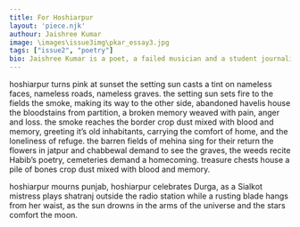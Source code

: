 ```yaml
---
title: For Hoshiarpur
layout: 'piece.njk'
authour: Jaishree Kumar
image: \images\issue3img\pkar_essay3.jpg
tags: ["issue2", "poetry"]
bio: Jaishree Kumar is a poet, a failed musician and a student journalist. She’s usually found at protests, curled up in between the barricades.
---
```


hoshiarpur
turns pink at sunset
the setting sun casts a tint
on nameless faces,
nameless roads,
nameless graves.
the setting sun sets fire
to the fields
the smoke, making its way to the other side,
abandoned havelis
house the bloodstains from partition,
a broken memory
weaved with pain, anger and loss.
the smoke reaches the border
crop dust mixed with blood and memory,
greeting it’s old inhabitants,
carrying the comfort of home,
and the loneliness of refuge.
the barren fields of mehina
sing for their return
the flowers in jatpur and chabbewal
demand to see the graves,
the weeds recite Habib’s poetry,
cemeteries demand a homecoming.
treasure chests house a pile of bones
crop dust mixed with blood and memory.

hoshiarpur mourns punjab,
hoshiarpur celebrates Durga,
as a Sialkot mistress plays shatranj
outside the radio station
while a rusting blade
hangs from her waist,
as the sun drowns in the arms of the universe
and the stars comfort the moon.